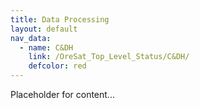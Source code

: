 ```yaml
---
title: Data Processing
layout: default
nav_data:
  - name: C&DH
    link: /OreSat_Top_Level_Status/C&DH/
    defcolor: red
---
```



Placeholder for content...
